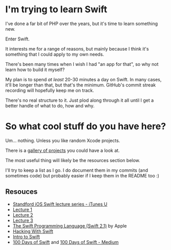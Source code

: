 # I'm trying to learn Swift

I've done a far bit of PHP over the years, but it's time to learn something new. 

Enter Swift.

It interests me for a range of reasons, but mainly because I think it's something that I could apply to my own needs.

There's been many times when I wish I had "an app for that", so why not learn how to build it myself?

My plan is to spend *at least* 20-30 minutes a day on Swift. In many cases, it'll be longer than that, but that's the minimum. GitHub's commit streak recording will hopefully keep me on track.

There's no real structure to it. Just plod along through it all until I get a better handle of what to do, how and why.

# So what cool stuff do you have here?

Um... nothing. Unless you like random Xcode projects. 

There is a [gallery of projects](./Gallery) you could have a look at.

The most useful thing will likely be the resources section below. 

I'll try to keep a list as I go. I do document them in my commits (and sometimes code) but probably easier if I keep them in the README too :)

## Resouces

* [Standford iOS Swift lecture series - iTunes U](https://itunes.apple.com/au/course/developing-ios-8-apps-swift/id961180099)
 * [Lecture 1](https://www.youtube.com/watch?v=GOEPVM5OzJk)
 * [Lecture 2](https://www.youtube.com/watch?v=QLJtT7eSykg)
 * [Lecture 3](https://www.youtube.com/watch?v=OJUsghbtbF8)
* [The Swift Programming Language (Swift 2.1)](https://itunes.apple.com/us/book/swift-programming-language/id881256329) by Apple
* [Hacking With Swift](https://www.hackingwithswift.com/)
 * [Intro to Swift](https://www.hackingwithswift.com/read/0/overview/)
* [100 Days of Swift](http://samvlu.com/) and [100 Days of Swift - Medium](https://medium.com/@samvlu/100-days-of-swift-736d45a19b63#.vr1m47wtf)
